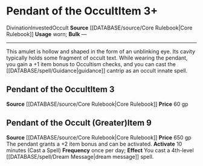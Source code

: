 ﻿---
id: '450'
item_category: Worn Items
item_subcategory: Other Worn Items
level: '3'
name: Pendant of the Occult
price: 60 gp
rarity: Common
school: Divination
source: '[[DATABASE/source/Core Rulebook|Core Rulebook]]'
subcategory: wornitem
trait:
- '[[DATABASE/trait/Divination|Divination]]'
- '[[DATABASE/trait/Invested|Invested]]'
- '[[DATABASE/trait/Occult|Occult]]'
type: Item
usage: worn

---
# Pendant of the Occult<span class="item-type">Item 3+</span>

<span class="item-trait">Divination</span><span class="item-trait">Invested</span><span class="item-trait">Occult</span>
**Source** [[DATABASE/source/Core Rulebook|Core Rulebook]] 
**Usage** worn; **Bulk** —

---
This amulet is hollow and shaped in the form of an unblinking eye. Its cavity typically holds some fragment of occult text. While wearing the pendant, you gain a +1 item bonus to Occultism checks, and you can cast the [[DATABASE/spell/Guidance|guidance]] cantrip as an occult innate spell.

## Pendant of the Occult<span class="item-type">Item 3</span>

**Source** [[DATABASE/source/Core Rulebook|Core Rulebook]] 
**Price** 60 gp

## Pendant of the Occult (Greater)<span class="item-type">Item 9</span>

**Source** [[DATABASE/source/Core Rulebook|Core Rulebook]] 
**Price** 650 gp
The pendant grants a +2 item bonus and can be activated.
**Activate** 10 minutes (Cast a Spell) **Frequency** once per day; **Effect** You cast a 4th-level [[DATABASE/spell/Dream Message|dream message]] spell.